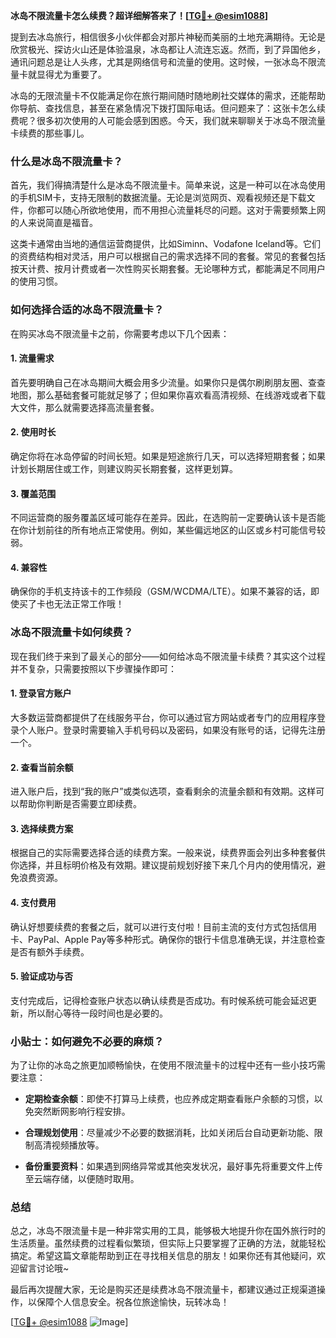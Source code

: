 **冰岛不限流量卡怎么续费？超详细解答来了！[[TG💪+ @esim1088](https://t.me/s/esim1088)]**

提到去冰岛旅行，相信很多小伙伴都会对那片神秘而美丽的土地充满期待。无论是欣赏极光、探访火山还是体验温泉，冰岛都让人流连忘返。然而，到了异国他乡，通讯问题总是让人头疼，尤其是网络信号和流量的使用。这时候，一张冰岛不限流量卡就显得尤为重要了。

冰岛的无限流量卡不仅能满足你在旅行期间随时随地刷社交媒体的需求，还能帮助你导航、查找信息，甚至在紧急情况下拨打国际电话。但问题来了：这张卡怎么续费呢？很多初次使用的人可能会感到困惑。今天，我们就来聊聊关于冰岛不限流量卡续费的那些事儿。

### 什么是冰岛不限流量卡？

首先，我们得搞清楚什么是冰岛不限流量卡。简单来说，这是一种可以在冰岛使用的手机SIM卡，支持无限制的数据流量。无论是浏览网页、观看视频还是下载文件，你都可以随心所欲地使用，而不用担心流量耗尽的问题。这对于需要频繁上网的人来说简直是福音。

这类卡通常由当地的通信运营商提供，比如Siminn、Vodafone Iceland等。它们的资费结构相对灵活，用户可以根据自己的需求选择不同的套餐。常见的套餐包括按天计费、按月计费或者一次性购买长期套餐。无论哪种方式，都能满足不同用户的使用习惯。

### 如何选择合适的冰岛不限流量卡？

在购买冰岛不限流量卡之前，你需要考虑以下几个因素：

#### 1. 流量需求
首先要明确自己在冰岛期间大概会用多少流量。如果你只是偶尔刷刷朋友圈、查查地图，那么基础套餐可能就足够了；但如果你喜欢看高清视频、在线游戏或者下载大文件，那么就需要选择高流量套餐。

#### 2. 使用时长
确定你将在冰岛停留的时间长短。如果是短途旅行几天，可以选择短期套餐；如果计划长期居住或工作，则建议购买长期套餐，这样更划算。

#### 3. 覆盖范围
不同运营商的服务覆盖区域可能存在差异。因此，在选购前一定要确认该卡是否能在你计划前往的所有地点正常使用。例如，某些偏远地区的山区或乡村可能信号较弱。

#### 4. 兼容性
确保你的手机支持该卡的工作频段（GSM/WCDMA/LTE）。如果不兼容的话，即使买了卡也无法正常工作哦！

### 冰岛不限流量卡如何续费？

现在我们终于来到了最关心的部分——如何给冰岛不限流量卡续费？其实这个过程并不复杂，只需要按照以下步骤操作即可：

#### 1. 登录官方账户
大多数运营商都提供了在线服务平台，你可以通过官方网站或者专门的应用程序登录个人账户。登录时需要输入手机号码以及密码，如果没有账号的话，记得先注册一个。

#### 2. 查看当前余额
进入账户后，找到“我的账户”或类似选项，查看剩余的流量余额和有效期。这样可以帮助你判断是否需要立即续费。

#### 3. 选择续费方案
根据自己的实际需要选择合适的续费方案。一般来说，续费界面会列出多种套餐供你选择，并且标明价格及有效期。建议提前规划好接下来几个月内的使用情况，避免浪费资源。

#### 4. 支付费用
确认好想要续费的套餐之后，就可以进行支付啦！目前主流的支付方式包括信用卡、PayPal、Apple Pay等多种形式。确保你的银行卡信息准确无误，并注意检查是否有额外手续费。

#### 5. 验证成功与否
支付完成后，记得检查账户状态以确认续费是否成功。有时候系统可能会延迟更新，所以耐心等待一段时间也是必要的。

### 小贴士：如何避免不必要的麻烦？

为了让你的冰岛之旅更加顺畅愉快，在使用不限流量卡的过程中还有一些小技巧需要注意：

- **定期检查余额**：即使不打算马上续费，也应养成定期查看账户余额的习惯，以免突然断网影响行程安排。
  
- **合理规划使用**：尽量减少不必要的数据消耗，比如关闭后台自动更新功能、限制高清视频播放等。

- **备份重要资料**：如果遇到网络异常或其他突发状况，最好事先将重要文件上传至云端存储，以便随时取用。

### 总结

总之，冰岛不限流量卡是一种非常实用的工具，能够极大地提升你在国外旅行时的生活质量。虽然续费的过程看似繁琐，但实际上只要掌握了正确的方法，就能轻松搞定。希望这篇文章能帮助到正在寻找相关信息的朋友！如果你还有其他疑问，欢迎留言讨论哦~

最后再次提醒大家，无论是购买还是续费冰岛不限流量卡，都建议通过正规渠道操作，以保障个人信息安全。祝各位旅途愉快，玩转冰岛！

[[TG💪+ @esim1088](https://t.me/s/esim1088) ![Image](https://i.postimg.cc/4NQfJmqS/Snipaste-2025-05-13-00-14-12.png)]